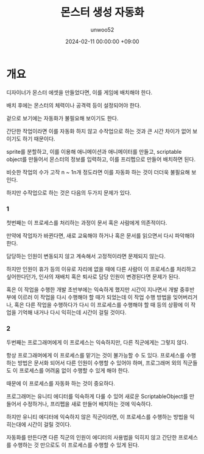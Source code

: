 ﻿---
title: 몬스터 생성 자동화
author: unwoo52
date: 2024-02-11 00:00:00 +09:00
categories: [Unity]
tags: [Unity, 2D, 3D, Automatize]
---

# 개요

디자이너가 몬스터 에셋을 만들었다면, 이를 게임에 배치해야 한다.

배치 후에는 몬스터의 체력이나 공격력 등이 설정되어야 한다.


겉으로 보기에는 자동화가 불필요해 보이기도 한다.

간단한 작업이라면 이를 자동화 하지 않고 수작업으로 하는 것과 큰 시간 차이가 없어 보이기도 하기 때문이다.

sprite를 분할하고, 이를 이용해 애니메이션과 애니메이터를 만들고,
scriptable object를 만들어서 몬스터의 정보를 입력하고, 이를 프리펩으로 만들어 배치하면 된다.

비슷한 작업의 수가 고작 n ~ 1n개 정도라면 이를 자동화 하는 것이 더더욱 불필요해 보인다.

하지만 수작업으로 하는 것은 다음의 두가지 문제가 있다.

### 1

첫번째는 이 프로세스를 처리하는 과정이 문서 혹은 사람에게 의존적이다.

만약에 작업자가 바뀐다면, 새로 교육해야 하거나 혹은 문서를 읽으면서 다시 파악해야 한다.

담당하는 인원이 변동되지 않고 계속해서 고정적이라면 문제되지 않는다.

하지만 인원이 휴가 등의 이유로 자리에 없을 때에 다른 사람이 이 프로세스를 처리하고 싶어한다던가, 인사의 재배치 혹은 퇴사로 담당 인원이 변경된다면 문제가 된다.

혹은 이 작업을 수행한 개발 초반부에는 익숙하게 했지만 시간이 지나면서 개발 중후반부에 이르러 이 작업을 다시 수행해야 할 때가
되었는데 이 작업 수행 방법을 잊어버리거나, 혹은 다른 작업을 수행하다가 다시 이 프로세스를 수행해야 할 때 등의 상황에
이 작업을 기억해 내거나 다시 익히는데 시간이 걸릴 것이다.

### 2

두번째는 프로그래머에게 이 프로세스는 익숙하지만, 다른 직군에게는 그렇지 않다.

항상 프로그래머에게 이 프로세스를 맡기는 것이 불가능할 수 도 있다. 프로세스를 수행하는 방법은 문서화 되어서 다른 인원이 수행할 수 있어야
하며, 프로그래머 외의 직군들도 이 프로세스를 어려움 없이 수행할 수 있게 해야 한다.

때문에 이 프로세스를 자동화 하는 것이 중요하다.

프로그래머는 유니티 에디터를 익숙하게 다룰 수 있어 새로운 ScriptableObject를 만들어서 수정하거나, 프리펩을 새로 만들어 배치하는 것에 익숙하다.

하지만 유니티 에디터에 익숙하지 않은 직군이라면, 이 프로세스를 수행하는 방법을 익히는대에 시간이 걸릴 것이다.

자동화를 만든다면 다른 직군의 인원이 에디터의 사용법을 익히지 않고 간단한 프로세스를 수행하는 것 만으로도 이 프로세스를 수행할 수 있게 된다.

